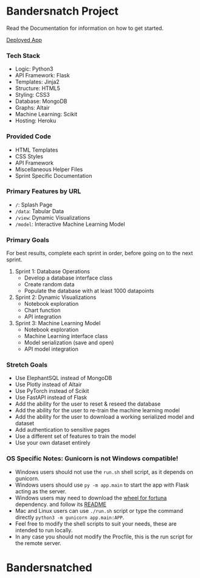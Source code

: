 # Bandersnatch Project

Read the Documentation for information on how to get started.

[Deployed App](https://bandersnatch.herokuapp.com)


### Tech Stack
- Logic: Python3
- API Framework: Flask
- Templates: Jinja2
- Structure: HTML5
- Styling: CSS3
- Database: MongoDB
- Graphs: Altair
- Machine Learning: Scikit
- Hosting: Heroku

### Provided Code
- HTML Templates
- CSS Styles
- API Framework
- Miscellaneous Helper Files
- Sprint Specific Documentation

### Primary Features by URL
- `/`: Splash Page
- `/data`: Tabular Data
- `/view`: Dynamic Visualizations
- `/model`: Interactive Machine Learning Model

### Primary Goals
For best results, complete each sprint in order, before going on to the next sprint.

1. Sprint 1: Database Operations
	- Develop a database interface class
	- Create random data
	- Populate the database with at least 1000 datapoints
2. Sprint 2: Dynamic Visualizations
	- Notebook exploration
	- Chart function
	- API integration
3. Sprint 3: Machine Learning Model
	- Notebook exploration
	- Machine Learning interface class
	- Model serialization (save and open)
	- API model integration

### Stretch Goals
- Use ElephantSQL instead of MongoDB
- Use Plotly instead of Altair
- Use PyTorch instead of Scikit
- Use FastAPI instead of Flask
- Add the ability for the user to reset & reseed the database
- Add the ability for the user to re-train the machine learning model
- Add the ability for the user to download a working serialized model and dataset
- Add authentication to sensitive pages
- Use a different set of features to train the model
- Use your own dataset entirely


### OS Specific Notes: Gunicorn is not Windows compatible!
- Windows users should not use the `run.sh` shell script, as it depends on gunicorn.
- Windows users should use `py -m app.main` to start the app with Flask acting as the server.
- Windows users may need to download the [wheel for fortuna](https://github.com/decagondev/fortuna-bin-win64) dependency. and follow its [README](https://github.com/decagondev/fortuna-bin-win64/blob/main/README.md)
- Mac and Linux users can use `./run.sh` script or type the command directly `python3 -m gunicorn app.main:APP`.
- Feel free to modify the shell scripts to suit your needs, these are intended to run locally.
- In any case you should not modify the Procfile, this is the run script for the remote server.
# Bandersnatched

